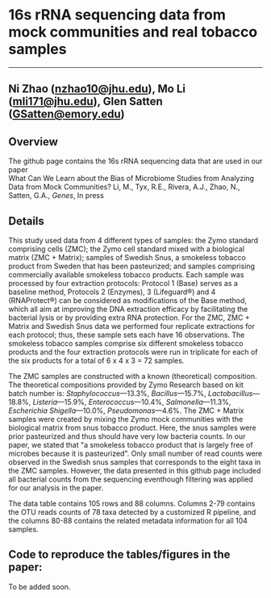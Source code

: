 # 16s rRNA sequencing data from mock communities and real tobacco samples

---
Ni Zhao (nzhao10@jhu.edu), Mo Li (mli171@jhu.edu), Glen Satten (GSatten@emory.edu)
---
## Overview
The github page contains the 16s rRNA sequencing data that are used in our paper <br/>
What Can We Learn about the Bias of Microbiome Studies from Analyzing Data from Mock Communities? Li, M., Tyx, R.E., Rivera, A.J., Zhao, N., Satten, G.A., *Genes*, In press  <br/>

## Details

This study used data from 4 different types of samples: the Zymo standard comprising cells (ZMC); the Zymo cell standard mixed with a biological matrix (ZMC + Matrix); samples of Swedish Snus, a smokeless tobacco product from Sweden that has been pasteurized; and samples comprising commercially available smokeless tobacco products. Each sample was processed by four extraction protocols: Protocol 1 (Base) serves as a baseline method, Protocols 2 (Enzymes), 3 (Lifeguard®) and 4 (RNAProtect®) can be considered as modifications of the Base method, which all aim at improving the DNA extraction efficacy by facilitating the bacterial lysis or by providing extra RNA protection. For the ZMC, ZMC + Matrix and Swedish Snus data we performed four replicate extractions for each protocol; thus, these sample sets each have 16 observations. The smokeless tobacco samples comprise six different smokeless tobacco products and the four extraction protocols were run in triplicate for each of the six products for a total of 6 x 4 x 3 = 72 samples.

The ZMC samples are constructed with a known (theoretical) composition. The theoretical compositions provided by Zymo Research based on kit batch number is: *Staphylococcus*—13.3%, *Bacillus*—15.7%, *Lactobacillus*—18.8%, *Listeria*—15.9%, *Enterococcus*—10.4%, *Salmonella*—11.3%, *Escherichia Shigella*—10.0%, *Pseudomonas*—4.6%.  The ZMC + Matrix samples were created by mixing the Zymo mock communities with the biological matrix from snus tobacco product. Here, the snus samples were prior pasteurized and thus should have very low bacteria counts. In our paper, we stated that "a smokeless tobacco product that is largely free of microbes because it is pasteurized". Only small number of read counts were observed in the Swedish snus samples that corresponds to the eight taxa in the ZMC samples. However, the data presented in this github page included all bacterial counts from the sequencing eventhough filtering was applied for our analysis in the paper. 

 
The data table contains 105 rows and 88 columns. Columns 2-79 contains the OTU reads counts of 78 taxa detected by a customized R pipeline, and the  columns 80-88 contains the related metadata information for all 104 samples.


## Code to reproduce the tables/figures in the paper: 
To be added soon. 


